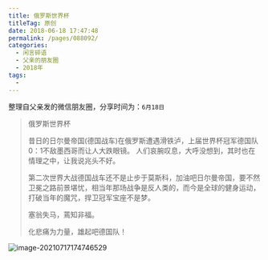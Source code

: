 ```yaml
---
title: 俄罗斯世界杯
titleTag: 原创
date: 2018-06-18 17:47:48
permalink: /pages/088092/
categories:
  - 闲言碎语
  - 父亲的朋友圈
  - 2018年
tags:
  - 
---
```

整理自父亲发的微信朋友圈，分享时间为：`6月18日`

> 俄罗斯世界杯
>
> 昔日的日尔曼帝国(德国战车)在俄罗斯遭遇滑铁泸，上届世界杯冠军德国队0：1不敌墨西哥而让人大跌眼镜。
> 人们哀腕叹息，大呼没想到，其时也在情理之中，让我说兆头不好。
>
> 第二次世界大战德国战车还不是止步于莫斯科，加油吧日尔曼帝国，要不然卫冕之路前景堪忧，相当年那场战争是反人类的，而今是全球的健身运动，打破当年的魔咒，捍卫冠军宝座不是梦。
>
> 塞翁失马，蔫知非福。
>
> 化悲痛为力量，雄起吧德国队！

![image-20210717174746529](http://t.eryajf.net/imgs/2021/09/5f972ce993388393.jpg)